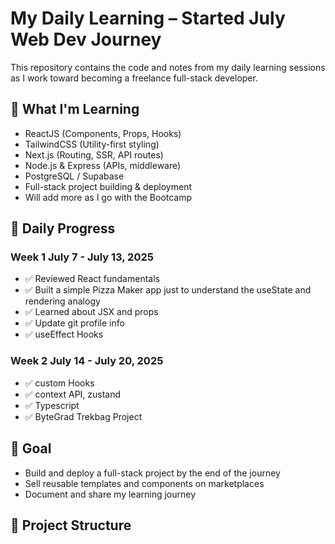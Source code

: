 # My Daily Learning – Started July Web Dev Journey

This repository contains the code and notes from my daily learning sessions as I work toward becoming a freelance full-stack developer.

## 🚀 What I'm Learning
- ReactJS (Components, Props, Hooks)
- TailwindCSS (Utility-first styling)
- Next.js (Routing, SSR, API routes)
- Node.js & Express (APIs, middleware)
- PostgreSQL / Supabase
- Full-stack project building & deployment
- Will add more as I go with the Bootcamp 

## 📅 Daily Progress

### Week 1 July 7 - July 13, 2025
- ✅ Reviewed React fundamentals
- ✅ Built a simple Pizza Maker app just to understand the useState and rendering analogy
- ✅ Learned about JSX and props
- ✅ Update git profile info
- ✅ useEffect Hooks

### Week 2 July 14 - July 20, 2025
-  ✅ custom Hooks
-  ✅ context API, zustand
-  ✅ Typescript
-  ✅ ByteGrad Trekbag Project


## 🧠 Goal
- Build and deploy a full-stack project by the end of the journey
- Sell reusable templates and components on marketplaces
- Document and share my learning journey

## 📂 Project Structure


